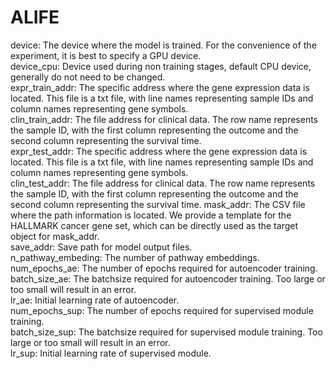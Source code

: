 # ALIFE
device: The device where the model is trained. For the convenience of the experiment, it is best to specify a GPU device.  
device_cpu: Device used during non training stages, default CPU device, generally do not need to be changed.  
expr_train_addr: The specific address where the gene expression data is located. This file is a txt file, with line names representing sample IDs and column names representing gene symbols.  
clin_train_addr: The file address for clinical data. The row name represents the sample ID, with the first column representing the outcome and the second column representing the survival time.  
expr_test_addr: The specific address where the gene expression data is located. This file is a txt file, with line names representing sample IDs and column names representing gene symbols.  
clin_test_addr: The file address for clinical data. The row name represents the sample ID, with the first column representing the outcome and the second column representing the survival time.
mask_addr: The CSV file where the path information is located. We provide a template for the HALLMARK cancer gene set, which can be directly used as the target object for mask_addr.  
save_addr: Save path for model output files.  
n_pathway_embeding: The number of pathway embeddings.  
num_epochs_ae: The number of epochs required for autoencoder training.  
batch_size_ae: The batchsize required for autoencoder training. Too large or too small will result in an error.  
lr_ae: Initial learning rate of autoencoder.  
num_epochs_sup: The number of epochs required for supervised module training.  
batch_size_sup: The batchsize required for supervised module training. Too large or too small will result in an error.  
lr_sup: Initial learning rate of supervised module.  




